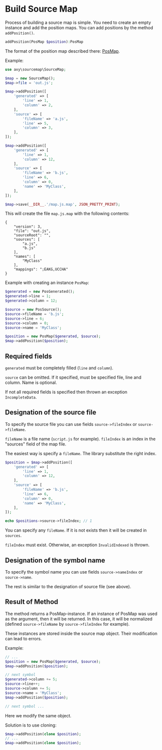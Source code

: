 # Build Source Map

Process of building a source map is simple.
You need to create an empty instance and add the position maps.
You can add positions by the method `addPosition()`.

```php
addPosition(PosMap $position):PosMap
```

The format of the position map described there: [PosMap](PosMap.md). 

Example:

```php
use axy\sourcemap\SourceMap;

$map = new SourceMap();
$map->file = 'out.js';

$map->addPosition([
    'generated' => [
        'line' => 1,
        'column' => 2,
    ],
    'source' => [
        'fileName' => 'a.js',
        'line' => 5,
        'column' => 3,
    ],
]);

$map->addPosition([
    'generated' => [
        'line' => 1,
        'column' => 12,
    ],
    'source' => [
        'fileName' => 'b.js',
        'line' => 6,
        'column' => 0,
        'name' => 'MyClass',
    ],
]);

$map->save(__DIR__.'/map.js.map', JSON_PRETTY_PRINT);
```

This will create the file `map.js.map` with the following contents:

```
{
    "version": 3,
    "file": "out.js",
    "sourceRoot": "",
    "sources": [
        "a.js",
        "b.js"
    ],
    "names": [
        "MyClass"
    ],
    "mappings": ";EAKG,UCCHA"
}
```

Example with creating an instance `PosMap`:

```php
$generated = new PosGenerated();
$generated->line = 1;
$generated->column = 12;

$source = new PosSource();
$source->fileName = 'b.js';
$source->line = 6;
$source->column = 0;
$source->name = 'MyClass';

$position = new PosMap($generated, $source);
$map->addPosition($position);
```

## Required fields

`generated` must be completely filled (`line` and `column`).

`source` can be omitted.
If it specified, must be specified file, line and column.
Name is optional.

If not all required fields is specified then thrown an exception `IncompleteData`.

## Designation of the source file

To specify the source file you can use fields `source->fileIndex` or `source->fileName`.

`fileName` is a file name (`script.js` for example).
`fileIndex` is an index in the "sources" field of the map file.

The easiest way is specify a `fileName`.
The library substitute the right index.

```php
$position = $map->addPosition([
    'generated' => [
        'line' => 1,
        'column' => 12,
    ],
    'source' => [
        'fileName' => 'b.js',
        'line' => 6,
        'column' => 0,
        'name' => 'MyClass',
    ],
]);

echo $positions->source->fileIndex; // 1
```

You can specify any `fileName`.
If it is not exists then it will be created in `sources`.

`fileIndex` must exist.
Otherwise, an exception `InvalidIndexed` is thrown.

## Designation of the symbol name

To specify the symbol name you can use fields `source->nameIndex` or `source->name`.

The rest is similar to the designation of source file (see above).

## Result of Method

The method returns a PosMap-instance.
If an instance of PosMap was used as the argument, then it will be returned.
In this case, it will be normalized (defined `source->fileName` by `source->fileIndex` for example).

These instances are stored inside the source map object.
Their modification can lead to errors.

Example:

```php
// ...
$position = new PosMap($generated, $source);
$map->addPosition($position);

// next symbol
$generated->column += 5;
$source->line++;
$source->column += 5;
$source->name = 'MyClass';
$map->addPosition($position);

// next symbol ...
```

Here we modify the same object.

Solution is to use cloning:

```php
$map->addPosition(clone $position);
// ...
$map->addPosition(clone $position);
```
